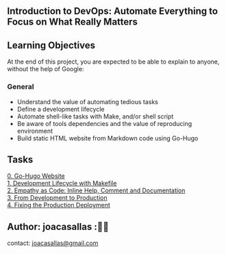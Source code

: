 ## Introduction to DevOps: Automate Everything to Focus on What Really Matters ##

## Learning Objectives ##

At the end of this project, you are expected to be able to explain to anyone, without the help of Google:

### General ###
* Understand the value of automating tedious tasks  
* Define a development lifecycle  
* Automate shell-like tasks with Make, and/or shell script  
* Be aware of tools dependencies and the value of reproducing environment  
* Build static HTML website from Markdown code using Go-Hugo  

## Tasks ##  
[0. Go-Hugo Website](https://github.com/joacasallas2/holbertonschool-validation/blob/main/module1_task0/)  
[1. Development Lifecycle with Makefile](https://github.com/joacasallas2/holbertonschool-validation/blob/main/module1_task1/)  
[2. Empathy as Code: Inline Help, Comment and Documentation](https://github.com/joacasallas2/holbertonschool-validation/blob/main/module1_task2/)  
[3. From Development to Production](https://github.com/joacasallas2/holbertonschool-validation/blob/main/module1_task3/)  
[4. Fixing the Production Deployment](https://github.com/joacasallas2/holbertonschool-validation/blob/main/module1_task4/)  

## Author:  joacasallas :🙋‍♀️ 
contact:  joacasallas@gmail.com
